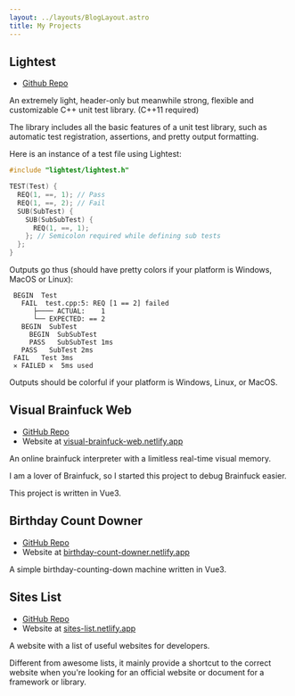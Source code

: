 ```yaml
---
layout: ../layouts/BlogLayout.astro
title: My Projects
---
```


## Lightest

- [Github Repo](https://github.com/zhangzheheng12345/Lightest)

An extremely light, header-only but meanwhile strong, flexible and customizable C++ unit test library. (C++11 required)

The library includes all the basic features of a unit test library, such as automatic test registration, assertions, and pretty output formatting.

Here is an instance of a test file using Lightest:

```cpp
#include "lightest/lightest.h"

TEST(Test) {
  REQ(1, ==, 1); // Pass
  REQ(1, ==, 2); // Fail
  SUB(SubTest) {
    SUB(SubSubTest) {
      REQ(1, ==, 1);
    }; // Semicolon required while defining sub tests
  };
}
```

Outputs go thus (should have pretty colors if your platform is Windows, MacOS or Linux):

```
 BEGIN  Test
   FAIL  test.cpp:5: REQ [1 == 2] failed
      ├──── ACTUAL:    1
      └── EXPECTED: == 2
   BEGIN  SubTest
     BEGIN  SubSubTest
     PASS   SubSubTest 1ms
   PASS   SubTest 2ms
 FAIL   Test 3ms
 ✕ FAILED ✕  5ms used
```

Outputs should be colorful if your platform is Windows, Linux, or MacOS.

## Visual Brainfuck Web

- [GitHub Repo](https://github.com/zhangzheheng12345/visual-brainfuck-web)
- Website at [visual-brainfuck-web.netlify.app](https://visual-brainfuck-web.netlify.app)

An online brainfuck interpreter with a limitless real-time visual memory.

I am a lover of Brainfuck, so I started this project to debug Brainfuck easier.

This project is written in Vue3.

## Birthday Count Downer

- [GitHub Repo](https://github.com/zhangzheheng12345/birthday-count-downer)
- Website at [birthday-count-downer.netlify.app](https://birthday-count-downer.netlify.app)

A simple birthday-counting-down machine written in Vue3.

## Sites List

- [GitHub Repo](https://github.com/zhangzheheng12345/sites-list)
- Website at [sites-list.netlify.app](https://sites-list.netlify.app)

A website with a list of useful websites for developers.

Different from awesome lists, it mainly provide a shortcut to the correct website when you're looking for an official website or document for a framework or library.
